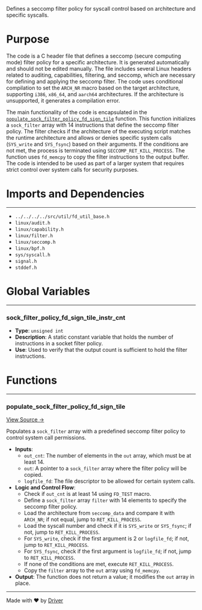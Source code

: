 <!--------------------------------------------------------------------------------->
<!-- IMPORTANT: This file is auto-generated by Driver (https://driver.ai). -------->
<!-- Manual edits may be overwritten on future commits. --------------------------->
<!--------------------------------------------------------------------------------->

Defines a seccomp filter policy for syscall control based on architecture and specific syscalls.

# Purpose
The code is a C header file that defines a seccomp (secure computing mode) filter policy for a specific architecture. It is generated automatically and should not be edited manually. The file includes several Linux headers related to auditing, capabilities, filtering, and seccomp, which are necessary for defining and applying the seccomp filter. The code uses conditional compilation to set the `ARCH_NR` macro based on the target architecture, supporting `i386`, `x86_64`, and `aarch64` architectures. If the architecture is unsupported, it generates a compilation error.

The main functionality of the code is encapsulated in the [`populate_sock_filter_policy_fd_sign_tile`](<#populate_sock_filter_policy_fd_sign_tile>) function. This function initializes a `sock_filter` array with 14 instructions that define the seccomp filter policy. The filter checks if the architecture of the executing script matches the runtime architecture and allows or denies specific system calls (`SYS_write` and `SYS_fsync`) based on their arguments. If the conditions are not met, the process is terminated using `SECCOMP_RET_KILL_PROCESS`. The function uses `fd_memcpy` to copy the filter instructions to the output buffer. The code is intended to be used as part of a larger system that requires strict control over system calls for security purposes.
# Imports and Dependencies

---
- `../../../../src/util/fd_util_base.h`
- `linux/audit.h`
- `linux/capability.h`
- `linux/filter.h`
- `linux/seccomp.h`
- `linux/bpf.h`
- `sys/syscall.h`
- `signal.h`
- `stddef.h`


# Global Variables

---
### sock\_filter\_policy\_fd\_sign\_tile\_instr\_cnt
- **Type**: ``unsigned int``
- **Description**: A static constant variable that holds the number of instructions in a socket filter policy.
- **Use**: Used to verify that the output count is sufficient to hold the filter instructions.


# Functions

---
### populate\_sock\_filter\_policy\_fd\_sign\_tile<!-- {{#callable:populate_sock_filter_policy_fd_sign_tile}} -->
[View Source →](<../../../../../../src/disco/sign/generated/fd_sign_tile_seccomp.h#L26>)

Populates a `sock_filter` array with a predefined seccomp filter policy to control system call permissions.
- **Inputs**:
    - `out_cnt`: The number of elements in the `out` array, which must be at least 14.
    - `out`: A pointer to a `sock_filter` array where the filter policy will be copied.
    - `logfile_fd`: The file descriptor to be allowed for certain system calls.
- **Logic and Control Flow**:
    - Check if `out_cnt` is at least 14 using `FD_TEST` macro.
    - Define a `sock_filter` array `filter` with 14 elements to specify the seccomp filter policy.
    - Load the architecture from `seccomp_data` and compare it with `ARCH_NR`; if not equal, jump to `RET_KILL_PROCESS`.
    - Load the syscall number and check if it is `SYS_write` or `SYS_fsync`; if not, jump to `RET_KILL_PROCESS`.
    - For `SYS_write`, check if the first argument is 2 or `logfile_fd`; if not, jump to `RET_KILL_PROCESS`.
    - For `SYS_fsync`, check if the first argument is `logfile_fd`; if not, jump to `RET_KILL_PROCESS`.
    - If none of the conditions are met, execute `RET_KILL_PROCESS`.
    - Copy the `filter` array to the `out` array using `fd_memcpy`.
- **Output**: The function does not return a value; it modifies the `out` array in place.



---
Made with ❤️ by [Driver](https://www.driver.ai/)